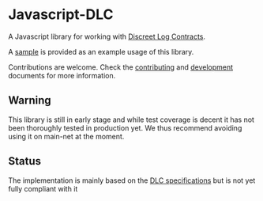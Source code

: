 # Javascript-DLC

A Javascript library for working with [Discreet Log Contracts](https://adiabat.github.io/dlc.pdf).

A [sample](./sample) is provided as an example usage of this library.

Contributions are welcome.
Check the [contributing](./docs/Contributing.md) and [development](./docs/Development.md) documents for more information.

## Warning

This library is still in early stage and while test coverage is decent it has not been thoroughly tested in production yet.
We thus recommend avoiding using it on main-net at the moment.

## Status

The implementation is mainly based on the [DLC specifications](https://github.com/discreetlogcontracts/dlcspecs) but is not yet fully compliant with it
